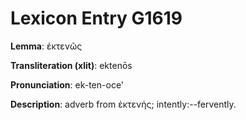 # Lexicon Entry G1619

**Lemma**: ἐκτενῶς

**Transliteration (xlit)**: ektenōs

**Pronunciation**: ek-ten-oce'

**Description**:
adverb from ἐκτενής; intently:--fervently.
